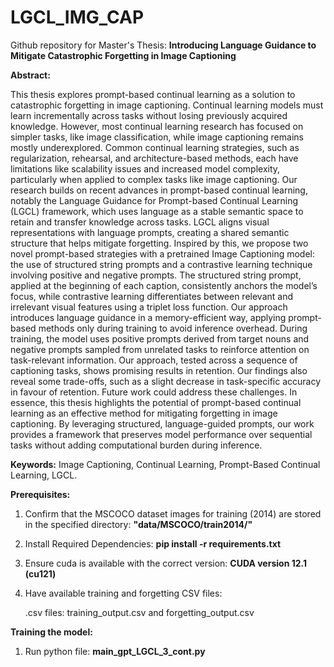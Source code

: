 # LGCL_IMG_CAP
Github repository for Master's Thesis: **Introducing Language Guidance to Mitigate Catastrophic Forgetting in Image Captioning**

**Abstract:**

This thesis explores prompt-based continual learning as a solution to catastrophic forgetting in image captioning. Continual learning models must learn incrementally across tasks without losing previously acquired knowledge. However, most continual learning research has focused on simpler tasks, like image classification, while image captioning remains mostly underexplored. Common continual learning strategies, such as regularization, rehearsal, and architecture-based methods, each have limitations like scalability issues and increased model complexity, particularly when applied to complex tasks like image captioning.
Our research builds on recent advances in prompt-based continual learning, notably the Language Guidance for Prompt-based Continual Learning (LGCL) framework, which uses language as a stable semantic space to retain and transfer knowledge across tasks. LGCL aligns visual representations with language prompts, creating a shared semantic structure that helps mitigate forgetting. Inspired by this, we propose two novel prompt-based strategies with a pretrained Image Captioning model: the use of structured string prompts and a contrastive learning technique involving positive and negative prompts. The structured string prompt, applied at the beginning of each caption, consistently anchors the model’s focus, while contrastive learning differentiates between relevant and irrelevant visual features using a triplet loss function.
Our approach introduces language guidance in a memory-efficient way, applying prompt-based methods only during training to avoid inference overhead. During training, the model uses positive prompts derived from target nouns and negative prompts sampled from unrelated tasks to reinforce attention on task-relevant information. Our approach, tested across a sequence of captioning tasks, shows promising results in retention.
Our findings also reveal some trade-offs, such as a slight decrease in task-specific accuracy in favour of retention. Future work could address these challenges.
In essence, this thesis highlights the potential of prompt-based continual learning as an effective method for mitigating forgetting in image captioning. By leveraging structured, language-guided prompts, our work provides a framework that preserves model performance over sequential tasks without adding computational burden during inference. 



**Keywords:** Image Captioning, Continual Learning, Prompt-Based Continual Learning, LGCL. 



**Prerequisites:**
1. Confirm that the MSCOCO dataset images for training (2014) are stored in the specified directory:
   **"data/MSCOCO/train2014/"**
2. Install Required Dependencies:
   **pip install -r requirements.txt**
3. Ensure cuda is available with the correct version:
  **CUDA version 12.1 (cu121)**
4. Have available training and forgetting CSV files:

   .csv files: training_output.csv and forgetting_output.csv

**Training the model:**
1. Run python file:
  **main_gpt_LGCL_3_cont.py**


